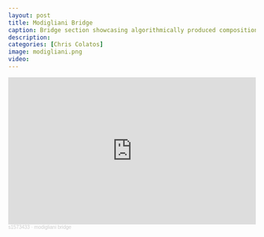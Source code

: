 ```yaml
---
layout: post
title: Modigliani Bridge
caption: Bridge section showcasing algorithmically produced composition
description:
categories: [Chris Colatos]
image: modigliani.png
video:
---
```

<iframe width="100%" height="300" scrolling="no" frameborder="no" allow="autoplay" src="https://w.soundcloud.com/player/?url=https%3A//api.soundcloud.com/tracks/1956804363&color=%23000000&auto_play=false&hide_related=false&show_comments=true&show_user=true&show_reposts=false&show_teaser=true&visual=true"></iframe><div style="font-size: 10px; color: #cccccc;line-break: anywhere;word-break: normal;overflow: hidden;white-space: nowrap;text-overflow: ellipsis; font-family: Interstate,Lucida Grande,Lucida Sans Unicode,Lucida Sans,Garuda,Verdana,Tahoma,sans-serif;font-weight: 100;"><a href="https://soundcloud.com/s1573433" title="s1573433" target="_blank" style="color: #cccccc; text-decoration: none;">s1573433</a> · <a href="https://soundcloud.com/s1573433/modigliani-bridge" title="modigliani bridge" target="_blank" style="color: #cccccc; text-decoration: none;">modigliani bridge</a></div>
